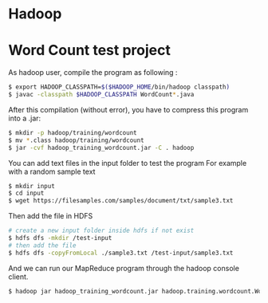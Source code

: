 # Hadoop

# Word Count test project

As hadoop user, compile the program as following :

```bash
$ export HADOOP_CLASSPATH=$($HADOOP_HOME/bin/hadoop classpath)
$ javac -classpath $HADOOP_CLASSPATH WordCount*.java
```

After this compilation (without error), you have to compress this program into a .jar:

```bash
$ mkdir -p hadoop/training/wordcount
$ mv *.class hadoop/training/wordcount
$ jar -cvf hadoop_training_wordcount.jar -C . hadoop
```

You can add text files in the input folder to test the program
For example with a random sample text

```bash
$ mkdir input
$ cd input
$ wget https://filesamples.com/samples/document/txt/sample3.txt
```

Then add the file in HDFS

```bash
# create a new input folder inside hdfs if not exist
$ hdfs dfs -mkdir /test-input
# then add the file
$ hdfs dfs -copyFromLocal ./sample3.txt /test-input/sample3.txt
```

And we can run our MapReduce program through the hadoop console client.

```bash
$ hadoop jar hadoop_training_wordcount.jar hadoop.training.wordcount.WordCountDriver /test-input/sample3.txt /results
```